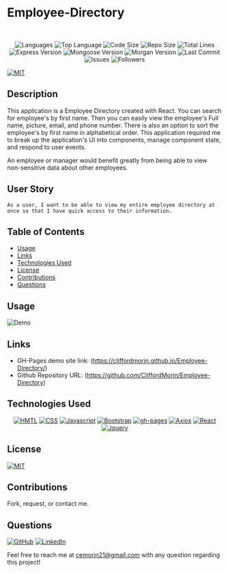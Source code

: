 # Employee-Directory

</br>
<p align="center">
    <img src="https://img.shields.io/github/languages/count/CliffordMorin/Employee-Directory?style=plastic" alt="Languages" />
    <img src="https://img.shields.io/github/languages/top/CliffordMorin/Employee-Directory?style=plastic&labelColor=yellow" alt="Top Language" />
    <img src="https://img.shields.io/github/languages/code-size/CliffordMorin/Employee-Directory?style=plastic" alt="Code Size" />
    <img src="https://img.shields.io/github/repo-size/CliffordMorin/Employee-Directory?style=plastic" alt="Repo Size" />   
    <img src="https://img.shields.io/tokei/lines/github/CliffordMorin/Employee-Directory?style=plastic" alt="Total Lines" />
    <img src="https://img.shields.io/github/package-json/dependency-version/CliffordMorin/Employee-Directory/express?style=plastic" alt="Express Version" />
    <img src="https://img.shields.io/github/package-json/dependency-version/CliffordMorin/Employee-Directory/mongoose?style=plastic" alt="Mongoose Version" />
    <img src="https://img.shields.io/github/package-json/dependency-version/CliffordMorin/Employee-Directory/morgan?style=plastic" alt="Morgan Version" />
    <img src="https://img.shields.io/github/last-commit/CliffordMorin/Employee-Directory?style=plastic" alt="Last Commit" />  
    <img src="https://img.shields.io/github/issues/CliffordMorin/Employee-Directory?style=plastic" alt="Issues" />  
    <img src="https://img.shields.io/github/followers/CliffordMorin?style=social" alt="Followers" />  
</p>

[![MIT](https://img.shields.io/badge/license-MIT-green?style=plastic)](https://github.com/git/git-scm.com/blob/main/MIT-LICENSE.txt)

## Description

This application is a Employee Directory created with React. You can search for employee's by first name. Then you can easily view the employee's Full name, picture, email, and phone number. There is also an option to sort the employee's by first name in alphabetical order. This application required me to break up the application's UI into components, manage component state, and respond to user events.

An employee or manager would benefit greatly from being able to view non-sensitive data about other employees.

## User Story

```
As a user, I want to be able to view my entire employee directory at once so that I have quick access to their information.
```

## Table of Contents

- [Usage](#usage)
- [Links](#links)
- [Technologies Used](#technologies-used)
- [License](#license)
- [Contributions](#contributions)
- [Questions](#questions)

## Usage

![Demo](public/Images/demo.gif)

## Links

- GH-Pages demo site link: (https://cliffordmorin.github.io/Employee-Directory/)
- Github Repository URL: (https://github.com/CliffordMorin/Employee-Directory)

## Technologies Used

<p align="center">
    <a href="https://developer.mozilla.org/en-US/docs/Web/HTML"><img src="https://img.shields.io/badge/-HTML-orange?style=for-the-badge"  alt="HMTL" /></a>
    <a href="https://developer.mozilla.org/en-US/docs/Web/CSS"><img src="https://img.shields.io/badge/-CSS-blue?style=for-the-badge" alt="CSS" /></a>
    <a href="https://www.javascript.com/"><img src="https://img.shields.io/badge/-Javascript-yellow?style=for-the-badge" alt="Javascript" /></a>
    <a href="https://getbootstrap.com/"><img src="https://img.shields.io/badge/-Bootstrap-blueviolet?style=for-the-badge" alt="Bootstrap" /></a>
    <a href="https://www.npmjs.com/package/gh-pages"><img src="https://img.shields.io/badge/-ghpages-orange?style=for-the-badge" alt="gh-pages" /></a>
    <a href="https://www.npmjs.com/package/axios"><img src="https://img.shields.io/badge/-Axios-blue?style=for-the-badge" alt="Axios" /></a>
    <a href="https://reactjs.org/"><img src="https://img.shields.io/badge/-React-blue?style=for-the-badge" alt="React" /></a>
     <a href="https://jquery.com/"><img src="https://img.shields.io/badge/-Jquery-yellow?style=for-the-badge" alt="Jquery" /></a>
</p>

## License

[![MIT](https://img.shields.io/badge/license-MIT-green?style=plastic)](https://github.com/git/git-scm.com/blob/main/MIT-LICENSE.txt)

## Contributions

Fork, request, or contact me.

## Questions

[![GitHub](https://img.shields.io/badge/My%20GitHub-Click%20Me!-blueviolet?style=plastic&logo=GitHub)](https://github.com/CliffordMorin)
[![LinkedIn](https://img.shields.io/badge/My%20LinkedIn-Click%20Me!-grey?style=plastic&logo=LinkedIn&labelColor=blue)](https://www.linkedin.com/in/morin-clifford-129888a9/)

Feel free to reach me at cemorin21@gmail.com with any question regarding this project!
